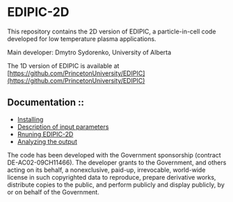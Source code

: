 # EDIPIC-2D

This repository contains the 2D version of EDIPIC, a particle-in-cell code developed for low temperature plasma applications.

Main developer: Dmytro Sydorenko, University of Alberta

The 1D version of EDIPIC is available at [https://github.com/PrincetonUniversity/EDIPIC](https://github.com/PrincetonUniversity/EDIPIC)

## Documentation ::
- [Installing](./Instructions/installing_edipic2d.md)
- [Description of input parameters](./Doc/EDIPIC2D_input_data_description_0.pdf)
- [Rnuning EDIPIC-2D](./Instructions/running_edipic2d.md)
- [Analyzing the output](./Doc/EDIPIC2D_output_data_description_0.pdf)


The code has been developed with the Government sponsorship (contract DE-AC02-09CH11466). The developer grants to the Government, and others acting on its behalf, a nonexclusive, paid-up, irrevocable, world-wide license in such copyrighted data to reproduce, prepare derivative works, distribute copies to the public, and perform publicly and display publicly, by or on behalf of the Government.
